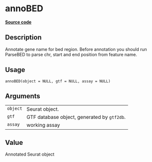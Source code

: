 

# annoBED

[**Source code**](https://github.com/shiquan/Yano/tree/master/R/bed.R#L13)

## Description

Annotate gene name for bed region. Before annotation you should run
ParseBED to parse chr, start and end position from feature name.

## Usage

<pre><code class='language-R'>annoBED(object = NULL, gtf = NULL, assay = NULL)
</code></pre>

## Arguments

<table>
<tr>
<td style="white-space: nowrap; font-family: monospace; vertical-align: top">
<code id="object">object</code>
</td>
<td>
Seurat object.
</td>
</tr>
<tr>
<td style="white-space: nowrap; font-family: monospace; vertical-align: top">
<code id="gtf">gtf</code>
</td>
<td>
GTF database object, generated by <code>gtf2db</code>.
</td>
</tr>
<tr>
<td style="white-space: nowrap; font-family: monospace; vertical-align: top">
<code id="assay">assay</code>
</td>
<td>
working assay
</td>
</tr>
</table>

## Value

Annotated Seurat object
